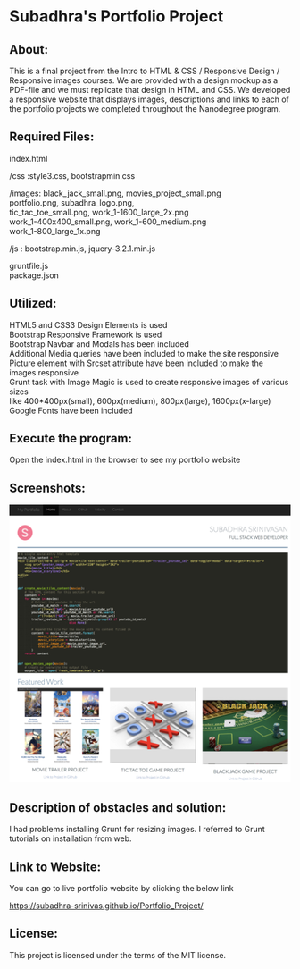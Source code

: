 # Subadhra's Portfolio Project

## About:

This is a final project from the Intro to HTML & CSS / Responsive Design / Responsive images courses.
We are provided with a design mockup as a PDF-file and we must replicate that design in HTML and CSS.
We developed a responsive website that displays images, descriptions and links to each of the portfolio
projects we completed throughout the Nanodegree program.

## Required Files:

index.html<br />

/css   :style3.css, bootstrapmin.css<br />

/images: black_jack_small.png, movies_project_small.png<br />
         portfolio.png, subadhra_logo.png,<br />
         tic_tac_toe_small.png, work_1-1600_large_2x.png<br />
         work_1-400x400_small.png, work_1-600_medium.png<br />
         work_1-800_large_1x.png<br />

/js    : bootstrap.min.js, jquery-3.2.1.min.js<br />

gruntfile.js<br />
package.json<br />

## Utilized:

HTML5 and CSS3 Design Elements is used<br />
Bootstrap Responsive Framework is used<br />
Bootstrap Navbar and Modals has been included<br />
Additional Media queries have been included to make the site responsive<br />
Picture element with Srcset attribute have been included to make the images responsive<br />
Grunt task with Image Magic is used to create responsive images of various sizes<br />
like 400*400px(small), 600px(medium), 800px(large), 1600px(x-large)<br />
Google Fonts have been included<br />

## Execute the program:

Open the index.html in the browser to see my portfolio website

## Screenshots:


![ScreenShot](https://github.com/subadhra-srinivas/Portfolio_Project/blob/master/images/portfolio.png)


## Description of obstacles and solution:

I had problems installing Grunt for resizing images. I referred to Grunt tutorials on installation
from web.

## Link to Website:

You can go to live portfolio website by clicking the below link <br />

https://subadhra-srinivas.github.io/Portfolio_Project/


## License:

This project is licensed under the terms of the MIT license.
